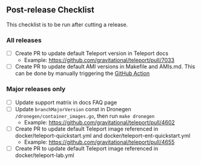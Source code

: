 ## Post-release Checklist

This checklist is to be run after cutting a release.

### All releases

- [ ] Create PR to update default Teleport version in Teleport docs
  - Example: https://github.com/gravitational/teleport/pull/7033
- [ ] Create PR to update default AMI versions in Makefile and AMIs.md. This can
  be done by manually triggering the
  [GitHub Action](https://github.com/gravitational/teleport/actions/workflows/update-ami-ids.yaml)

### Major releases only

- [ ] Update support matrix in docs FAQ page
- [ ] Update `branchMajorVersion` const in Dronegen `/dronegen/container_images.go`, then run `make dronegen`
  - Example: https://github.com/gravitational/teleport/pull/4602
- [ ] Create PR to update default Teleport image referenced in docker/teleport-quickstart.yml and docker/teleport-ent-quickstart.yml
  - Example: https://github.com/gravitational/teleport/pull/4655
- [ ] Create PR to update default Teleport image referenced in docker/teleport-lab.yml
